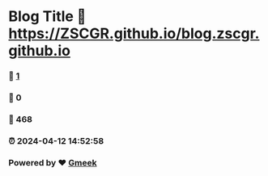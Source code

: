 # Blog Title :link: https://ZSCGR.github.io/blog.zscgr.github.io 
### :page_facing_up: [1](https://ZSCGR.github.io/blog.zscgr.github.io/tag.html) 
### :speech_balloon: 0 
### :hibiscus: 468 
### :alarm_clock: 2024-04-12 14:52:58 
### Powered by :heart: [Gmeek](https://github.com/Meekdai/Gmeek)

